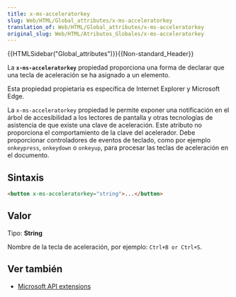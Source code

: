 ```yaml
---
title: x-ms-acceleratorkey
slug: Web/HTML/Global_attributes/x-ms-acceleratorkey
translation_of: Web/HTML/Global_attributes/x-ms-acceleratorkey
original_slug: Web/HTML/Atributos_Globales/x-ms-acceleratorkey
---
```

{{HTMLSidebar("Global_attributes")}}{{Non-standard_Header}}

La **`x-ms-acceleratorkey`** propiedad proporciona una forma de declarar que una tecla de aceleración se ha asignado a un elemento.

Esta propiedad propietaria es específica de Internet Explorer y Microsoft Edge.

La `x-ms-acceleratorkey` propiedad le permite exponer una notificación en el árbol de accesibilidad a los lectores de pantalla y otras tecnologías de asistencia de que existe una clave de aceleración. Este atributo no proporciona el comportamiento de la clave del acelerador. Debe proporcionar controladores de eventos de teclado, como por ejemplo `onkeypress`, `onkeydown` o `onkeyup`, para procesar las teclas de aceleración en el documento.

## Sintaxis

```html
<button x-ms-acceleratorkey="string">...</button>
```

## Valor

Tipo: **String**

Nombre de la tecla de aceleración, por ejemplo: `Ctrl+B or Ctrl+S`.

## Ver también

- [Microsoft API extensions](/es/docs/Web/API/Microsoft_API_extensions)
